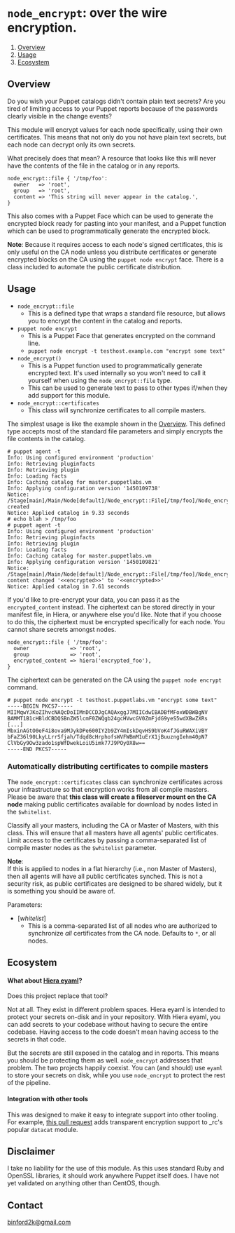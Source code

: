 # `node_encrypt`: over the wire encryption.

1. [Overview](#overview)
1. [Usage](#usage)
1. [Ecosystem](#ecosystem)

## Overview

Do you wish your Puppet catalogs didn't contain plain text secrets? Are you tired
of limiting access to your Puppet reports because of the passwords clearly
visible in the change events?

This module will encrypt values for each node specifically, using their own
certificates. This means that not only do you not have plain text secrets, but
each node can decrypt only its own secrets.

What precisely does that mean? A resource that looks like this will never have
the contents of the file in the catalog or in any reports.

```Puppet
node_encrypt::file { '/tmp/foo':
  owner   => 'root',
  group   => 'root',
  content => 'This string will never appear in the catalog.',
}
```

This also comes with a Puppet Face which can be used to generate the encrypted
block ready for pasting into your manifest, and a Puppet function which can be
used to programmatically generate the encrypted block.

**Note**: Because it requires access to each node's signed certificates, this is
only useful on the CA node unless you distribute certificates or generate
encrypted blocks on the CA using the `puppet node encrypt` face. There is a class
included to automate the public certificate distribution.

## Usage

* `node_encrypt::file`
    * This is a defined type that wraps a standard file resource, but allows you
      to encrypt the content in the catalog and reports.
* `puppet node encrypt`
    * This is a Puppet Face that generates encrypted on the command line.
    * `puppet node encrypt -t testhost.example.com "encrypt some text"`
* `node_encrypt()`
    * This is a Puppet function used to programmatically generate encrypted text.
      It's used internally so you won't need to call it yourself when using the
      `node_encrypt::file` type.
    * This can be used to generate text to pass to other types if/when they add
      support for this module.
* `node_encrypt::certificates`
    * This class will synchronize certificates to all compile masters.

The simplest usage is like the example shown in the [Overview](#overview). This
defined type accepts most of the standard file parameters and simply encrypts the
file contents in the catalog.

    # puppet agent -t
    Info: Using configured environment 'production'
    Info: Retrieving pluginfacts
    Info: Retrieving plugin
    Info: Loading facts
    Info: Caching catalog for master.puppetlabs.vm
    Info: Applying configuration version '1450109738'
    Notice: /Stage[main]/Main/Node[default]/Node_encrypt::File[/tmp/foo]/Node_encrypted_file[/tmp/foo]/ensure: created
    Notice: Applied catalog in 9.33 seconds
    # echo blah > /tmp/foo
    # puppet agent -t
    Info: Using configured environment 'production'
    Info: Retrieving pluginfacts
    Info: Retrieving plugin
    Info: Loading facts
    Info: Caching catalog for master.puppetlabs.vm
    Info: Applying configuration version '1450109821'
    Notice: /Stage[main]/Main/Node[default]/Node_encrypt::File[/tmp/foo]/Node_encrypted_file[/tmp/foo]/content: content changed '<<encrypted>>' to '<<encrypted>>'
    Notice: Applied catalog in 7.61 seconds

If you'd like to pre-encrypt your data, you can pass it as the `encrypted_content`
instead. The ciphertext can be stored directly in your manifest file, in Hiera,
or anywhere else you'd like. Note that if you choose to do this, the ciphertext
must be encrypted specifically for each node. You cannot share secrets amongst nodes.

```Puppet
node_encrypt::file { '/tmp/foo':
  owner             => 'root',
  group             => 'root',
  encrypted_content => hiera('encrypted_foo'),
}
```

The ciphertext can be generated on the CA using the `puppet node encrypt` command.

    # puppet node encrypt -t testhost.puppetlabs.vm "encrypt some text"
    -----BEGIN PKCS7-----
    MIIMqwYJKoZIhvcNAQcDoIIMnDCCDJgCAQAxggJ7MIICdwIBADBfMFoxWDBWBgNV
    BAMMT1B1cHBldCBDQSBnZW5lcmF0ZWQgb24gcHVwcGV0ZmFjdG9yeS5wdXBwZXRs
    [...]
    MbxinAGtO0eF4i8ova9MJykDPe600IY2b9ZY4mIskDqvHS9bVoK4fJGuRWAXiVBY
    bFaZ36l90LkyLLrrSfjah/Tdqd8cHrphofsWVFWBmM1uErX1jBuuzngIehm40pN7
    ClVbGy9Ow3zado1spWfDwekLoiU5imk77J9POy0X8w==
    -----END PKCS7-----

### Automatically distributing certificates to compile masters

The `node_encrypt::certificates` class can synchronize certificates across your
infrastructure so that encryption works from all compile masters. Please be aware
that **this class will create a fileserver mount on the CA node** making public
certificates available for download by nodes listed in the `$whitelist`.

Classify all your masters, including the CA or Master of Masters, with this class.
This will ensure that all masters have all agents' public certificates. Limit access
to the certificates by passing a comma-separated list of compile master nodes as
the `$whitelist` parameter.

**Note**:<br />
If this is applied to nodes in a flat hierarchy (i.e., non Master of Masters),
then all agents will have all public certificates synched. This is not a
security risk, as public certificates are designed to be shared widely, but it
is something you should be aware of.

Parameters:

* [*whitelist*]
    * This is a comma-separated list of all nodes who are authorized to synchronize
      *all* certificates from the CA node. Defaults to `*`, or all nodes.


## Ecosystem

#### What about [Hiera eyaml](https://github.com/TomPoulton/hiera-eyaml)?

Does this project replace that tool?

Not at all. They exist in different problem spaces.  Hiera eyaml is intended to
protect your secrets on-disk and in your repository.  With Hiera eyaml, you can
add secrets to your codebase without having to secure the entire codebase.
Having access to the code doesn't mean having access to the secrets in that code.

But the secrets are still exposed in the catalog and in reports. This means you
should be protecting them as well. `node_encrypt` addresses that problem. The two
projects happily coexist. You can (and should) use `eyaml` to store your secrets
on disk, while you use `node_encrypt` to protect the rest of the pipeline.

#### Integration with other tools

This was designed to make it easy to integrate support into other tooling. For
example, [this pull request](https://github.com/richardc/puppet-datacat/pull/17/files)
adds transparent encryption support to _rc's popular `datacat` module.

## Disclaimer

I take no liability for the use of this module. As this uses standard Ruby and
OpenSSL libraries, it should work anywhere Puppet itself does. I have not yet
validated on anything other than CentOS, though.

Contact
-------

binford2k@gmail.com

